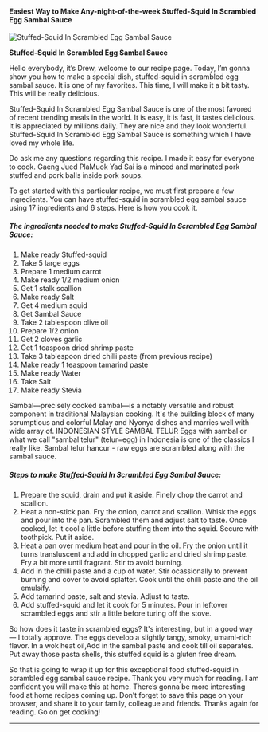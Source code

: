             

#### Easiest Way to Make Any-night-of-the-week Stuffed-Squid In Scrambled Egg Sambal Sauce

![Stuffed-Squid In Scrambled Egg Sambal Sauce](https://img-global.cpcdn.com/recipes/c4511851118262e3/751x532cq70/stuffed-squid-in-scrambled-egg-sambal-sauce-recipe-main-photo.jpg)

**Stuffed-Squid In Scrambled Egg Sambal Sauce**

Hello everybody, it’s Drew, welcome to our recipe page. Today, I’m gonna show you how to make a special dish, stuffed-squid in scrambled egg sambal sauce. It is one of my favorites. This time, I will make it a bit tasty. This will be really delicious.

Stuffed-Squid In Scrambled Egg Sambal Sauce is one of the most favored of recent trending meals in the world. It is easy, it is fast, it tastes delicious. It is appreciated by millions daily. They are nice and they look wonderful. Stuffed-Squid In Scrambled Egg Sambal Sauce is something which I have loved my whole life.

Do ask me any questions regarding this recipe. I made it easy for everyone to cook. Gaeng Jued PlaMuok Yad Sai is a minced and marinated pork stuffed and pork balls inside pork soups.

To get started with this particular recipe, we must first prepare a few ingredients. You can have stuffed-squid in scrambled egg sambal sauce using 17 ingredients and 6 steps. Here is how you cook it.

##### The ingredients needed to make Stuffed-Squid In Scrambled Egg Sambal Sauce:

1.  Make ready Stuffed-squid
2.  Take 5 large eggs
3.  Prepare 1 medium carrot
4.  Make ready 1/2 medium onion
5.  Get 1 stalk scallion
6.  Make ready Salt
7.  Get 4 medium squid
8.  Get Sambal Sauce
9.  Take 2 tablespoon olive oil
10.  Prepare 1/2 onion
11.  Get 2 cloves garlic
12.  Get 1 teaspoon dried shrimp paste
13.  Take 3 tablespoon dried chilli paste (from previous recipe)
14.  Make ready 1 teaspoon tamarind paste
15.  Make ready Water
16.  Take Salt
17.  Make ready Stevia

Sambal—precisely cooked sambal—is a notably versatile and robust component in traditional Malaysian cooking. It's the building block of many scrumptious and colorful Malay and Nyonya dishes and marries well with wide array of. INDONESIAN STYLE SAMBAL TELUR Eggs with sambal or what we call "sambal telur" (telur=egg) in Indonesia is one of the classics I really like. Sambal telur hancur - raw eggs are scrambled along with the sambal sauce.

##### Steps to make Stuffed-Squid In Scrambled Egg Sambal Sauce:

1.  Prepare the squid, drain and put it aside. Finely chop the carrot and scallion.
2.  Heat a non-stick pan. Fry the onion, carrot and scallion. Whisk the eggs and pour into the pan. Scrambled them and adjust salt to taste. Once cooked, let it cool a little before stuffing them into the squid. Secure with toothpick. Put it aside.
3.  Heat a pan over medium heat and pour in the oil. Fry the onion until it turns transluscent and add in chopped garlic and dried shrimp paste. Fry a bit more until fragrant. Stir to avoid burning.
4.  Add in the chilli paste and a cup of water. Stir ocassionally to prevent burning and cover to avoid splatter. Cook until the chilli paste and the oil emulsify.
5.  Add tamarind paste, salt and stevia. Adjust to taste.
6.  Add stuffed-squid and let it cook for 5 minutes. Pour in leftover scrambled eggs and stir a little before turing off the stove.

So how does it taste in scrambled eggs? It's interesting, but in a good way — I totally approve. The eggs develop a slightly tangy, smoky, umami-rich flavor. In a wok heat oil,Add in the sambal paste and cook till oil separates. Put away those pasta shells, this stuffed squid is a gluten free dream.

So that is going to wrap it up for this exceptional food stuffed-squid in scrambled egg sambal sauce recipe. Thank you very much for reading. I am confident you will make this at home. There’s gonna be more interesting food at home recipes coming up. Don’t forget to save this page on your browser, and share it to your family, colleague and friends. Thanks again for reading. Go on get cooking!

* * *
